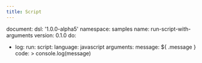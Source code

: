 ```yaml
---
title: Script
---
```

document:
  dsl: '1.0.0-alpha5'
  namespace: samples
  name: run-script-with-arguments
  version: 0.1.0
do:
  - log:
      run:
        script:
          language: javascript
          arguments:
            message: ${ .message }
          code: >
            console.log(message)